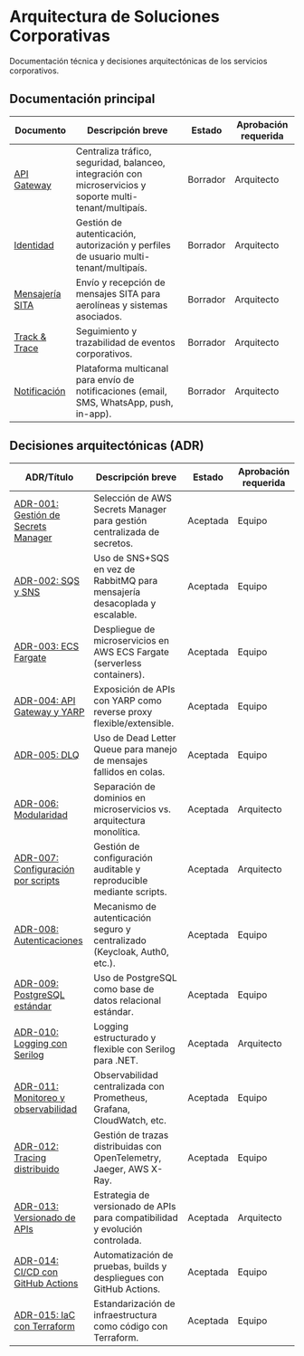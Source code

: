 # Arquitectura de Soluciones Corporativas

Documentación técnica y decisiones arquitectónicas de los servicios corporativos.

## Documentación principal

| Documento        | Descripción breve                                                                 | Estado     | Aprobación requerida |
|------------------|----------------------------------------------------------------------------------|------------|----------------------|
| [API Gateway](./api-gateway/01-introduccion-y-objetivos.md)         | Centraliza tráfico, seguridad, balanceo, integración con microservicios y soporte multi-tenant/multipaís. | Borrador   | Arquitecto           |
| [Identidad](./servicio-identidad/01-introduccion-y-objetivos.md)    | Gestión de autenticación, autorización y perfiles de usuario multi-tenant/multipaís.                      | Borrador   | Arquitecto           |
| [Mensajería SITA](./servicio-mensajeria-sita/01-introduccion-y-objetivos.md) | Envío y recepción de mensajes SITA para aerolíneas y sistemas asociados.                                 | Borrador   | Arquitecto           |
| [Track & Trace](./servicio-track-trace/01-introduccion-y-objetivos.md) | Seguimiento y trazabilidad de eventos corporativos.                                                      | Borrador   | Arquitecto           |
| [Notificación](./servicio-notificacion/01-introduccion-y-objetivos.md) | Plataforma multicanal para envío de notificaciones (email, SMS, WhatsApp, push, in-app).                 | Borrador   | Arquitecto           |

## Decisiones arquitectónicas (ADR)

| ADR/Título | Descripción breve | Estado | Aprobación requerida |
|------------|-------------------|--------|----------------------|
| [ADR-001: Gestión de Secrets Manager](./adrs/adr-001-gestion-secrets-manager.md) | Selección de AWS Secrets Manager para gestión centralizada de secretos. | Aceptada | Equipo |
| [ADR-002: SQS y SNS](./adrs/adr-002-sqs-sns.md) | Uso de SNS+SQS en vez de RabbitMQ para mensajería desacoplada y escalable. | Aceptada | Equipo |
| [ADR-003: ECS Fargate](./adrs/adr-003-ecs-fargate.md) | Despliegue de microservicios en AWS ECS Fargate (serverless containers). | Aceptada | Equipo |
| [ADR-004: API Gateway y YARP](./adrs/adr-004-api-gateway-yarp.md) | Exposición de APIs con YARP como reverse proxy flexible/extensible. | Aceptada | Equipo |
| [ADR-005: DLQ](./adrs/adr-005-dlq.md) | Uso de Dead Letter Queue para manejo de mensajes fallidos en colas. | Aceptada | Equipo |
| [ADR-006: Modularidad](./adrs/adr-006-modularidad.md) | Separación de dominios en microservicios vs. arquitectura monolítica. | Aceptada | Arquitecto |
| [ADR-007: Configuración por scripts](./adrs/adr-007-configuracion-scripts.md) | Gestión de configuración auditable y reproducible mediante scripts. | Aceptada | Arquitecto |
| [ADR-008: Autenticaciones](./adrs/adr-008-autenticaciones.md) | Mecanismo de autenticación seguro y centralizado (Keycloak, Auth0, etc.). | Aceptada | Equipo |
| [ADR-009: PostgreSQL estándar](./adrs/adr-009-postgresql-standard.md) | Uso de PostgreSQL como base de datos relacional estándar. | Aceptada | Equipo |
| [ADR-010: Logging con Serilog](./adrs/adr-010-logging-serilog.md) | Logging estructurado y flexible con Serilog para .NET. | Aceptada | Arquitecto |
| [ADR-011: Monitoreo y observabilidad](./adrs/adr-011-monitoreo-observabilidad.md) | Observabilidad centralizada con Prometheus, Grafana, CloudWatch, etc. | Aceptada | Equipo |
| [ADR-012: Tracing distribuido](./adrs/adr-012-tracing-distribuido.md) | Gestión de trazas distribuidas con OpenTelemetry, Jaeger, AWS X-Ray. | Aceptada | Equipo |
| [ADR-013: Versionado de APIs](./adrs/adr-013-versionado-apis.md) | Estrategia de versionado de APIs para compatibilidad y evolución controlada. | Aceptada | Arquitecto |
| [ADR-014: CI/CD con GitHub Actions](./adrs/adr-014-ci-cd-github-actions.md) | Automatización de pruebas, builds y despliegues con GitHub Actions. | Aceptada | Equipo |
| [ADR-015: IaC con Terraform](./adrs/adr-015-iac-terraform.md) | Estandarización de infraestructura como código con Terraform. | Aceptada | Equipo |
